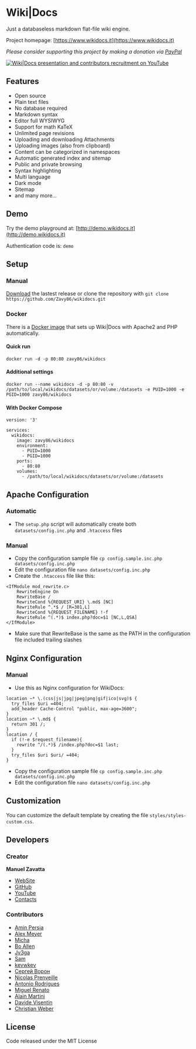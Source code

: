 # Wiki|Docs

Just a databaseless markdown flat-file wiki engine.

Project homepage: [https://www.wikidocs.it](https://www.wikidocs.it)

_Please consider supporting this project by making a donation via [PayPal](https://www.paypal.me/zavy86)_

[![Wiki|Docs presentation and contributors recruitment on YouTube](https://wikidocs.it/datasets/documents/homepage/cover-side-project-wikidocs-youtube.jpg)](https://youtu.be/x2nVq9RbG54 "Watch Wiki|Docs presentation and contributors recruitment on YouTube")

## Features
- Open source
- Plain text files
- No database required
- Markdown syntax
- Editor full WYSIWYG
- Support for math KaTeX
- Unlimited page revisions
- Uploading and downloading Attachments
- Uploading images (also from clipboard)
- Content can be categorized in namespaces
- Automatic generated index and sitemap
- Public and private browsing
- Syntax highlighting
- Multi language
- Dark mode
- Sitemap
- and many more...

## Demo
Try the demo playground at: [http://demo.wikidocs.it](http://demo.wikidocs.it)

Authentication code is: `demo`

## Setup

### Manual
[Download](https://github.com/Zavy86/wikidocs/releases) the lastest release or clone the repository with `git clone https://github.com/Zavy86/wikidocs.git`

### Docker
There is a [Docker image](https://hub.docker.com/repository/docker/zavy86/wikidocs) that sets up Wiki|Docs with Apache2 and PHP automatically.

#### Quick run
```
docker run -d -p 80:80 zavy86/wikidocs
```

#### Additional settings
```
docker run --name wikidocs -d -p 80:80 -v /path/to/local/wikidocs/datasets/or/volume:/datasets -e PUID=1000 -e PGID=1000 zavy86/wikidocs
```

#### With Docker Compose
```
version: '3'

services:
  wikidocs:
    image: zavy86/wikidocs
    environment:
      - PUID=1000
      - PGID=1000
    ports:
      - 80:80
    volumes:
      - /path/to/local/wikidocs/datasets/or/volume:/datasets
```

## Apache Configuration

### Automatic
- The `setup.php` script will automatically create both `datasets/config.inc.php` and `.htaccess` files

### Manual
- Copy the configuration sample file `cp config.sample.inc.php datasets/config.inc.php`
- Edit the configuration file `nano datasets/config.inc.php`
- Create the `.htaccess` file like this:
```
<IfModule mod_rewrite.c>
	RewriteEngine On
	RewriteBase /
	RewriteCond %{REQUEST_URI} \.md$ [NC]
	RewriteRule ^.*$ / [R=301,L]
	RewriteCond %{REQUEST_FILENAME} !-f
	RewriteRule ^(.*)$ index.php?doc=$1 [NC,L,QSA]
</IfModule>
```
- Make sure that RewriteBase is the same as the PATH in the configuration file included trailing slashes

## Nginx Configuration

### Manual
- Use this as Nginx configuration for WikiDocs:
```
location ~* \.(css|js|jpg|jpeg|png|gif|ico|svg)$ {
  try_files $uri =404;
  add_header Cache-Control "public, max-age=3600";
}
location ~* \.md$ {
  return 301 /;
}
location / {
  if (!-e $request_filename){
    rewrite ^/(.*)$ /index.php?doc=$1 last;
  }
  try_files $uri $uri/ =404;
}
```

- Copy the configuration sample file `cp config.sample.inc.php datasets/config.inc.php`
- Edit the configuration file `nano datasets/config.inc.php`

## Customization

You can customize the default template by creating the file `styles/styles-custom.css`.



## Developers

### Creator
**Manuel Zavatta**
- [WebSite](http://www.zavy.im)
- [GitHub](https://github.com/Zavy86)
- [YouTube](https://www.youtube.com/@zavy86)
- [Contacts](mailto://manuel.zavatta@gmail.com)

### Contributors
- [Amin Persia](https://github.com/leomoon)
- [Alex Meyer](https://github.com/reyemxela)
- [Micha](https://github.com/serial)
- [Bo Allen](https://github.com/bitwisecreative)
- [Jv3ga](https://github.com/jv3ga)
- [Sam](https://github.com/sam-6174)
- [kevwkev](https://github.com/kevwkev)
- [Сергей Ворон](https://github.com/vorons)
- [Nicolas Prenveille](https://github.com/nicolas35380)
- [Antonio Rodrigues](https://github.com/aaadonai)
- [Miguel Renato](https://github.com/MiguelRenato)
- [Alain Martini](https://github.com/inalto)
- [Davide Visentin](https://github.com/dvisentin-freelance)
- [Christian Weber](https://github.com/pce-consulting)

## License
Code released under the MIT License
